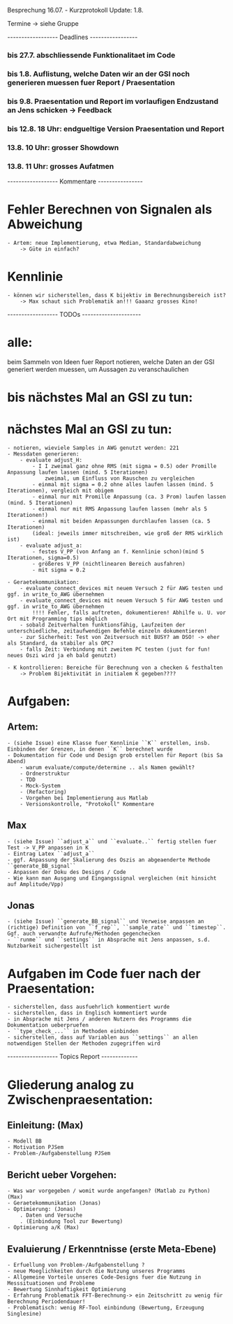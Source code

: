 Besprechung 16.07. - Kurzprotokoll
Update: 1.8.

Termine -> siehe Gruppe

------------------ Deadlines -----------------
### bis 27.7. abschliessende Funktionalitaet im Code 

### bis 1.8. Auflistung, welche Daten wir an der GSI noch generieren muessen fuer Report / Praesentation

### bis 9.8. Praesentation und Report im vorlaufigen Endzustand an Jens schicken -> Feedback

### bis 12.8. 18 Uhr: endgueltige Version Praesentation und Report

### 13.8. 10 Uhr: grosser Showdown
### 13.8. 11 Uhr: grosses Aufatmen

------------------ Kommentare ----------------

# Fehler Berechnen von Signalen als Abweichung
	- Artem: neue Implementierung, etwa Median, Standardabweichung
		-> Güte in einfach?

# Kennlinie
	- können wir sicherstellen, dass K bijektiv im Berechnungsbereich ist?
		-> Max schaut sich Problematik an!!! Gaaanz grosses Kino!

------------------ TODOs ---------------------
# alle: 
beim Sammeln von Ideen fuer Report notieren, welche Daten an der GSI generiert werden muessen, um Aussagen zu veranschaulichen

# bis nächstes Mal an GSI zu tun:

# nächstes Mal an GSI zu tun:
	- notieren, wieviele Samples in AWG genutzt werden: 221
	- Messdaten generieren:
		- evaluate adjust_H:
			- I I zweimal ganz ohne RMS (mit sigma = 0.5) oder Promille Anpassung laufen lassen (mind. 5 Iterationen)
				zweimal, um Einfluss von Rauschen zu vergleichen
			- einmal mit sigma = 0.2 ohne alles laufen lassen (mind. 5 Iterationen), vergleich mit obigem
			- einmal nur mit Promille Anpassung (ca. 3 Prom) laufen lassen (mind. 5 Iterationen)
			- einmal nur mit RMS Anpassung laufen lassen (mehr als 5 Iterationen!)
			- einmal mit beiden Anpassungen durchlaufen lassen (ca. 5 Iterationen)
			(ideal: jeweils immer mitschreiben, wie groß der RMS wirklich ist)
		- evaluate adjust_a:
			- festes V_PP (von Anfang an f. Kennlinie schon)(mind 5 Iterationen, sigma=0.5)
			- größeres V_PP (nichtlinearen Bereich ausfahren)
			- mit sigma = 0.2 
	
	- Geraetekommunikation: 
		- evaluate_connect_devices mit neuem Versuch 2 für AWG testen und ggf. in write_to_AWG übernehmen
		- evaluate_connect_devices mit neuem Versuch 5 für AWG testen und ggf. in write_to_AWG übernehmen
			!!!! Fehler, falls auftreten, dokumentieren! Abhilfe u. U. vor Ort mit Programming tips möglich
		- sobald Zeitverhalten funktionsfähig, Laufzeiten der unterschiedliche, zeitaufwendigen Befehle einzeln dokumentieren!
		- zur Sicherheit: Test von Zeitversuch mit BUSY? am DSO! -> eher als Standard, da stabiler als OPC?
		- falls Zeit: Verbindung mit zweitem PC testen (just for fun! neues Oszi wird ja eh bald genutzt)
			
	- K kontrollieren: Bereiche für Berechnung von a checken & festhalten
		-> Problem Bijektivität in initialem K gegeben????


# Aufgaben:

## Artem:
	- (siehe Issue) eine Klasse fuer Kennlinie ``K`` erstellen, insb. Einbinden der Grenzen, in denen ``K`` berechnet wurde
	- Dokumentation für Code und Design grob erstellen für Report (bis Sa Abend)
		- warum evaluate/compute/determine .. als Namen gewählt?
		- Ordnerstruktur
		- TDD
		- Mock-System
		- (Refactoring)
		- Vorgehen bei Implementierung aus Matlab
		- Versionskontrolle, "Protokoll" Kommentare
	
## Max 
	- (siehe Issue) ``adjust_a`` und ``evaluate..`` fertig stellen fuer Test -> V_PP anpassen in K
	- Eintrag Latex ``adjust_a``
	- ggf. Anpassung der Skalierung des Oszis an abgeaenderte Methode ``generate_BB_signal``
	- Anpassen der Doku des Designs / Code
	- Wie kann man Ausgang und Eingangssignal vergleichen (mit hinsicht auf Amplitude/Vpp)
	
## Jonas
	- (siehe Issue) ``generate_BB_signal`` und Verweise anpassen an (richtige) Definition von ``f_rep``, ``sample_rate`` und ``timestep``. Ggf. auch verwandte Aufrufe/Methoden gegenchecken
	- ``runme`` und ``settings`` in Absprache mit Jens anpassen, s.d. Nutzbarkeit sichergestellt ist
	
# Aufgaben im Code fuer nach der Praesentation:
	- sicherstellen, dass ausfuehrlich kommentiert wurde 
	- sicherstellen, dass in Englisch kommentiert wurde
	- in Absprache mit Jens / anderen Nutzern des Programms die Dokumentation ueberpruefen
	- ``type_check_...`` in Methoden einbinden
	- sicherstellen, dass auf Variablen aus ``settings`` an allen notwendigen Stellen der Methoden zugegriffen wird

	
------------------ Topics Report -------------
# Gliederung analog zu Zwischenpraesentation:

## Einleitung: (Max)
	- Modell BB
	- Motivation PJSem
	- Problem-/Aufgabenstellung PJSem
	
## Bericht ueber Vorgehen:
	- Was war vorgegeben / womit wurde angefangen? (Matlab zu Python) (Max)
	- Geraetekommunikation (Jonas)
	- Optimierung: (Jonas)
		. Daten und Versuche
		. (Einbindung Tool zur Bewertung)
	- Optimierung a/K (Max)

## Evaluierung / Erkenntnisse (erste Meta-Ebene)
	- Erfuellung von Problem-/Aufgabenstellung ?
	- neue Moeglichkeiten durch die Nutzung unseres Programms
	- Allgemeine Vorteile unseres Code-Designs fuer die Nutzung in Messsituationen und Probleme
	- Bewertung Sinnhaftigkeit Optimierung
	- Erfahrung Problematik FFT-Berechnung-> ein Zeitschritt zu wenig für Berechnung Periodendauer!
	- Problematisch: wenig RF-Tool einbindung (Bewertung, Erzeugung Singlesine)
	

	